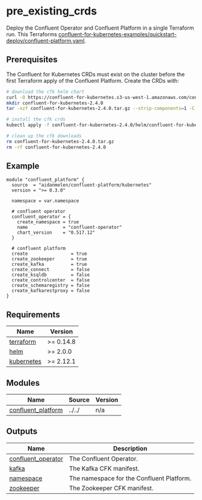 # pre_existing_crds

Deploy the Confluent Operator and Confluent Platform in a single Terraform run. This Terraforms [confluent-for-kubernetes-examples/quickstart-deploy/confluent-platform.yaml](https://github.com/confluentinc/confluent-kubernetes-examples/blob/master/quickstart-deploy/confluent-platform.yaml).

## Prerequisites

The Confluent for Kubernetes CRDs must exist on the cluster before the first Terraform apply of the Confluent Platform. Create the CRDs with:

```bash
# download the cfk helm chart
curl -O https://confluent-for-kubernetes.s3-us-west-1.amazonaws.com/confluent-for-kubernetes-2.4.0.tar.gz
mkdir confluent-for-kubernetes-2.4.0
tar -xzf confluent-for-kubernetes-2.4.0.tar.gz --strip-components=1 -C confluent-for-kubernetes-2.4.0

# install the cfk crds
kubectl apply -f confluent-for-kubernetes-2.4.0/helm/confluent-for-kubernetes/crds/

# clean up the cfk downloads
rm confluent-for-kubernetes-2.4.0.tar.gz
rm -rf confluent-for-kubernetes-2.4.0
```

<!-- BEGINNING OF PRE-COMMIT-TERRAFORM DOCS HOOK -->

## Example

```hcl
module "confluent_platform" {
  source  = "aidanmelen/confluent-platform/kubernetes"
  version = ">= 0.3.0"

  namespace = var.namespace

  # confluent operator
  confluent_operator = {
    create_namespace = true
    name             = "confluent-operator"
    chart_version    = "0.517.12"
  }

  # confluent platform
  create                = true
  create_zookeeper      = true
  create_kafka          = true
  create_connect        = false
  create_ksqldb         = false
  create_controlcenter  = false
  create_schemaregistry = false
  create_kafkarestproxy = false
}
```

## Requirements

| Name | Version |
|------|---------|
| <a name="requirement_terraform"></a> [terraform](#requirement\_terraform) | >= 0.14.8 |
| <a name="requirement_helm"></a> [helm](#requirement\_helm) | >= 2.0.0 |
| <a name="requirement_kubernetes"></a> [kubernetes](#requirement\_kubernetes) | >= 2.12.1 |
## Modules

| Name | Source | Version |
|------|--------|---------|
| <a name="module_confluent_platform"></a> [confluent\_platform](#module\_confluent\_platform) | ../../ | n/a |
## Outputs

| Name | Description |
|------|-------------|
| <a name="output_confluent_operator"></a> [confluent\_operator](#output\_confluent\_operator) | The Confluent Operator. |
| <a name="output_kafka"></a> [kafka](#output\_kafka) | The Kafka CFK manifest. |
| <a name="output_namespace"></a> [namespace](#output\_namespace) | The namespace for the Confluent Platform. |
| <a name="output_zookeeper"></a> [zookeeper](#output\_zookeeper) | The Zookeeper CFK manifest. |
<!-- END OF PRE-COMMIT-TERRAFORM DOCS HOOK -->
